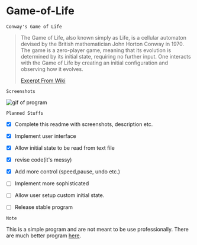 # Game-of-Life
`Conway's Game of Life 
`

>The Game of Life, also known simply as Life, is a cellular automaton devised by the British mathematician John Horton Conway in 1970.
>The game is a zero-player game, meaning that its evolution is determined by its initial state, requiring no further input. One interacts with the Game of Life by creating an initial configuration and observing how it evolves.
>
>[Excerpt From Wiki](https://en.wikipedia.org/wiki/Conway%27s_Game_of_Life)

`Screenshots
`

![gif of program](https://imgur.com/onBNIRp.gif)

`Planned Stuffs
`
- [x] Complete this readme with screenshots, description etc.
- [x] Implement user interface
- [x] Allow initial state to be read from text file
- [x] revise code(it's messy)
- [x] Add more control (speed,pause, undo etc.)
- [ ] Implement more sophisticated
- [ ] Allow user setup custom initial state.
- [ ] Release stable program


`Note`

This is a simple program and are not meant to be use professionally. There are much better program [here](https://sourceforge.net/projects/golly/).